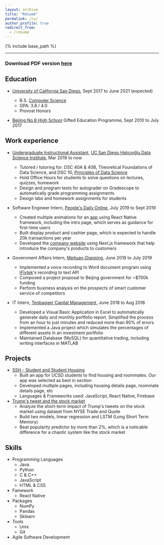 ```yaml
---
layout: archive
title: "Résumé"
permalink: /cv/
author_profile: true
redirect_from:
  - /resume
---
```


{% include base_path %}


---

### Download PDF version [here](/files/resume.pdf)

## Education


* [University of California San Diego](https://ucsd.edu), Sept 2017 to June 2021 (expected)
  * B.S. [Computer Science](https://cse.ucsd.edu)
  * GPA: 3.8 / 4.0
  * Provost Honors

* [Beijing No.8 High School](https://en.wikipedia.org/wiki/Beijing_No._8_High_School) Gifted Education Programme, Sept 2010 to July 2017

## Work experience

* [Undergraduate Instructional Assistant](https://cse.ucsd.edu/undergraduate/undergraduate-tutors), [UC San Diego Halıcıoğlu Data Science Institute](https://datascience.ucsd.edu), Mar 2019 to now
  * Tutored / tutoring for: DSC 40A & 40B, Theoretical Foundations of Data Science, and DSC 10, [Principles of Data Science](https://www.dsc10.com)
  * Hold Office Hours for students to solve questions on lectures, quizzes, homework
  * Design and program tests for autograder on Gradescope to automatically grade programming assignments
  * Design labs and homework assignments for students

* Software Engineer Intern, [People's Daily Online](http://en.people.cn), July 2019 to Sept 2019
  * Created multiple animations for an [app](https://apps.apple.com/cn/app/%E4%BA%BA%E6%B0%91%E6%96%87%E6%97%85-%E5%92%8C%E5%AD%A9%E5%AD%90%E4%B8%80%E8%B5%B7%E6%88%90%E9%95%BF/id1465860914?l=en) using React Native framework, including the intro page, which serves as guidance for first-time users
  * Built display product and cashier page, which is expected to handle 20k transactions per year
  * Developed the [company website](http://bdtrip.com.cn) using Next.js framework that help introduce the company's products to customers

* Government Affairs Intern, [Meituan-Dianping](https://about.meituan.com/en), June 2019 to July 2019
  * Implemented a voice recording to Word document program using [iFlytek](https://global.xfyun.cn)'s recording to text API
  * Composed a project proposal to Beijing government for ~$700k funding
  * Perform business analysis on the prospects of smart customer service of competitors

* IT Intern, [Tenbagger Capital Management](http://www.tbamc.com), June 2018 to Aug 2018
  * Developed a Visual Basic Application in Excel to automatically generate daily and monthly portfolio report. Simplified the process from an hour to just minutes and reduced more than 90% of errors
  * Implemented a Java project which simulates the percentages of different assets in an investment portfolio
  * Maintained Database (MySQL) for quantitative trading, including writing interfaces in MATLAB

## Projects

* [SSH - Student and Student Housing](https://jiaxuan-ren.github.io/SSH/)
  * Built an app for UCSD students to find housing and roommates. Our app was selected as best in section
  * Developed multiple pages, including housing details page, roommate details page, etc
  * Languages & Frameworks used: JavaScript, React Native, Firebase
* [Trump's tweet and the stock market](https://jiaxuan-ren.github.io/Trump-tweet-stock-market/)
  * Analyze the short-term impact of Trump's tweets on the stock market using dataset from NYSE Trade and Quote
  * Build two models, linear regression and LSTM (Long Short Term Memory)
  * Beat popularity predictor by more than 2%, which is a noticable difference for a chaotic system like the stock market

## Skills

* Programming Languages
  * Java
  * Python
  * C & C++
  * JavaScript
  * HTML & CSS
* Famework
  * React Native
* Packages
  * NumPy
  * Pandas
  * Sklearn
* Tools
  * Unix
  * Git
* Agile Software Development
